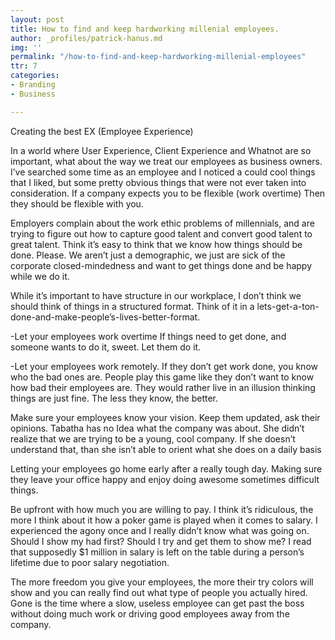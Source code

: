 ```yaml
---
layout: post
title: How to find and keep hardworking millenial employees.
author: _profiles/patrick-hanus.md
img: ''
permalink: "/how-to-find-and-keep-hardworking-millenial-employees"
ttr: 7
categories:
- Branding
- Business

---
```

Creating the best EX (Employee Experience)

In a world where User Experience, Client Experience and Whatnot are so important, what about the way we treat our employees as business owners. I’ve searched some time as an employee and I noticed a could cool things that I liked, but some pretty obvious things that were not ever taken into consideration. If a company expects you to be flexible (work overtime) Then they should be flexible with you.

Employers complain about the work ethic problems of millennials, and are trying to figure out how to capture good talent and convert good talent to great talent. Think it’s easy to think that we know how things should be done. Please. We aren’t just a demographic, we just are sick of the corporate closed-mindedness and want to get things done and be happy while we do it.

While it’s important to have structure in our workplace, I don’t think we should think of things in a structured format. Think of it in a lets-get-a-ton-done-and-make-people’s-lives-better-format.

-Let your employees work overtime
If things need to get done, and someone wants to do it, sweet. Let them do it.

-Let your employees work remotely. If they don’t get work done, you know who the bad ones are. People play this game like they don’t want to know how bad their employees are. They would rather live in an illusion thinking things are just fine. The less they know, the better.

Make sure your employees know your vision. 
Keep them updated, ask their opinions. Tabatha has no Idea what the company was about. She didn’t realize that we are trying to be a young, cool company. If she doesn’t understand that, than she isn’t able to orient what she does on a daily basis

Letting your employees go home early after a really tough day. 
Making sure they leave your office happy and enjoy doing awesome sometimes difficult things.

Be upfront with how much you are willing to pay.
I think it’s ridiculous, the more I think about it how a poker game is played when it comes to salary. I experienced the agony once and I really didn’t know what was going on. Should I show my had first? Should I try and get them to show me? I read that supposedly $1 million in salary is left on the table during a person’s lifetime due to poor salary negotiation.

The more freedom you give your employees, the more their try colors will show and you can really find out what type of people you actually hired. Gone is the time where a slow, useless employee can get past the boss without doing much work or driving good employees away from the company.